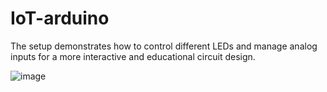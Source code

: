 # IoT-arduino
The setup demonstrates how to control different LEDs and manage analog inputs for a more interactive and educational circuit design.

![image](https://github.com/user-attachments/assets/8a162609-917c-4bee-a70f-5064af0adeea)
